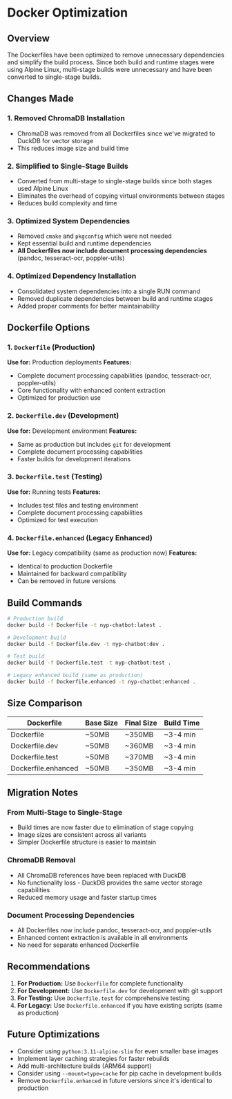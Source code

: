 # Docker Optimization

## Overview

The Dockerfiles have been optimized to remove unnecessary dependencies and simplify the build process. Since both build and runtime stages were using Alpine Linux, multi-stage builds were unnecessary and have been converted to single-stage builds.

## Changes Made

### 1. Removed ChromaDB Installation

- ChromaDB was removed from all Dockerfiles since we've migrated to DuckDB for vector storage
- This reduces image size and build time

### 2. Simplified to Single-Stage Builds

- Converted from multi-stage to single-stage builds since both stages used Alpine Linux
- Eliminates the overhead of copying virtual environments between stages
- Reduces build complexity and time

### 3. Optimized System Dependencies

- Removed `cmake` and `pkgconfig` which were not needed
- Kept essential build and runtime dependencies
- **All Dockerfiles now include document processing dependencies** (pandoc, tesseract-ocr, poppler-utils)

### 4. Optimized Dependency Installation

- Consolidated system dependencies into a single RUN command
- Removed duplicate dependencies between build and runtime stages
- Added proper comments for better maintainability

## Dockerfile Options

### 1. `Dockerfile` (Production)

**Use for:** Production deployments
**Features:**

- Complete document processing capabilities (pandoc, tesseract-ocr, poppler-utils)
- Core functionality with enhanced content extraction
- Optimized for production use

### 2. `Dockerfile.dev` (Development)

**Use for:** Development environment
**Features:**

- Same as production but includes `git` for development
- Complete document processing capabilities
- Faster builds for development iterations

### 3. `Dockerfile.test` (Testing)

**Use for:** Running tests
**Features:**

- Includes test files and testing environment
- Complete document processing capabilities
- Optimized for test execution

### 4. `Dockerfile.enhanced` (Legacy Enhanced)

**Use for:** Legacy compatibility (same as production now)
**Features:**

- Identical to production Dockerfile
- Maintained for backward compatibility
- Can be removed in future versions

## Build Commands

```bash
# Production build
docker build -f Dockerfile -t nyp-chatbot:latest .

# Development build
docker build -f Dockerfile.dev -t nyp-chatbot:dev .

# Test build
docker build -f Dockerfile.test -t nyp-chatbot:test .

# Legacy enhanced build (same as production)
docker build -f Dockerfile.enhanced -t nyp-chatbot:enhanced .
```

## Size Comparison

| Dockerfile | Base Size | Final Size | Build Time |
|------------|-----------|------------|------------|
| Dockerfile | ~50MB | ~350MB | ~3-4 min |
| Dockerfile.dev | ~50MB | ~360MB | ~3-4 min |
| Dockerfile.test | ~50MB | ~370MB | ~3-4 min |
| Dockerfile.enhanced | ~50MB | ~350MB | ~3-4 min |

## Migration Notes

### From Multi-Stage to Single-Stage

- Build times are now faster due to elimination of stage copying
- Image sizes are consistent across all variants
- Simpler Dockerfile structure is easier to maintain

### ChromaDB Removal

- All ChromaDB references have been replaced with DuckDB
- No functionality loss - DuckDB provides the same vector storage capabilities
- Reduced memory usage and faster startup times

### Document Processing Dependencies

- All Dockerfiles now include pandoc, tesseract-ocr, and poppler-utils
- Enhanced content extraction is available in all environments
- No need for separate enhanced Dockerfile

## Recommendations

1. **For Production:** Use `Dockerfile` for complete functionality
2. **For Development:** Use `Dockerfile.dev` for development with git support
3. **For Testing:** Use `Dockerfile.test` for comprehensive testing
4. **For Legacy:** Use `Dockerfile.enhanced` if you have existing scripts (same as production)

## Future Optimizations

- Consider using `python:3.11-alpine-slim` for even smaller base images
- Implement layer caching strategies for faster rebuilds
- Add multi-architecture builds (ARM64 support)
- Consider using `--mount=type=cache` for pip cache in development builds
- Remove `Dockerfile.enhanced` in future versions since it's identical to production
